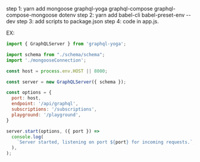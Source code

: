 step 1: yarn add mongoose graphql-yoga graphql-compose graphql-compose-mongoose dotenv
step 2: yarn add babel-cli babel-preset-env --dev
step 3: add scripts to package.json
step 4: code in app.js.

EX: 
```javascript
import { GraphQLServer } from 'graphql-yoga';

import schema from "./schema/schema";
import './mongooseConnection';

const host = process.env.HOST || 8000;

const server = new GraphQLServer({ schema });

const options = {
  port: host,
  endpoint: '/api/graphql',
  subscriptions: '/subscriptions',
  playground: '/playground',
}

server.start(options, ({ port }) =>
  console.log(
    `Server started, listening on port ${port} for incoming requests.`,
  ),
);
```